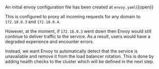 An initial envoy configuration file has been created at `envoy.yaml`{{open}}

This is configured to proxy all incoming requests for any domain to `172.18.0.3` and `172.18.0.4`.

However, at the moment, if `172.18.0.3` went down then Envoy would still continue to deliver traffic to the service. As a result, users would have a degraded experience and encounter errors.

Instead, we want Envoy to automatically detect that the service is unavailable and remove it from the load balancer rotation. This is done by adding health checks to the cluster which will be defined in the next step.